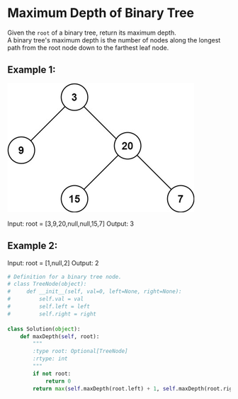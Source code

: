 # Maximum Depth of Binary Tree

Given the `root` of a binary tree, return its maximum depth.  
A binary tree's maximum depth is the number of nodes along the longest path from the root node down to the farthest leaf node.

## Example 1:
![tmp-tree](assets/tmp-tree.jpg)

Input: root = [3,9,20,null,null,15,7]
Output: 3

## Example 2:
Input: root = [1,null,2]
Output: 2

```python
# Definition for a binary tree node.
# class TreeNode(object):
#     def __init__(self, val=0, left=None, right=None):
#         self.val = val
#         self.left = left
#         self.right = right

class Solution(object):
    def maxDepth(self, root):
        """
        :type root: Optional[TreeNode]
        :rtype: int
        """
        if not root:
            return 0
        return max(self.maxDepth(root.left) + 1, self.maxDepth(root.right) + 1)
